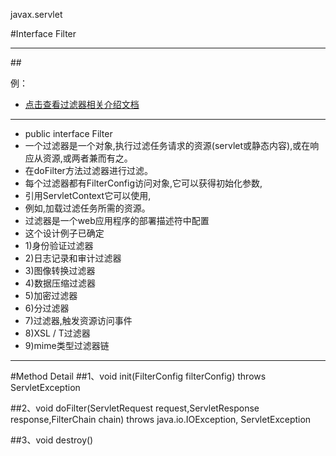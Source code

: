 javax.servlet

#Interface Filter

----------
##<div class="bg-blue">例：</div>
- [点击查看过滤器相关介绍文档](../GenericServlet/demo/GenericServlet.html)

----------


- public interface Filter
- 一个过滤器是一个对象,执行过滤任务请求的资源(servlet或静态内容),或在响应从资源,或两者兼而有之。
- 在doFilter方法过滤器进行过滤。
- 每个过滤器都有FilterConfig访问对象,它可以获得初始化参数,
- 引用ServletContext它可以使用,
- 例如,加载过滤任务所需的资源。
- 过滤器是一个web应用程序的部署描述符中配置
- 这个设计例子已确定
- 1)身份验证过滤器
- 2)日志记录和审计过滤器
- 3)图像转换过滤器
- 4)数据压缩过滤器
- 5)加密过滤器
- 6)分过滤器
- 7)过滤器,触发资源访问事件
- 8)XSL / T过滤器
- 9)mime类型过滤器链

----------
#Method Detail
##1、void init(FilterConfig filterConfig)
          throws ServletException

##2、void doFilter(ServletRequest request,ServletResponse response,FilterChain chain)
              throws java.io.IOException,
                     ServletException

##3、void destroy()